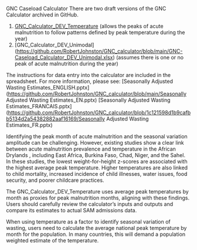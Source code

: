 GNC Caseload Calculator
There are two draft versions of the GNC Calculator archived in GitHub.
1.	[GNC_Calculator_DEV_Temperature]( https://github.com/RobertJohnston/GNC_calculator/blob/main/GNC-Caseload_Calculator_DEV_Temperature.xlsx) (allows the peaks of acute malnutrition to follow patterns defined by peak temperature during the year)
2.	[GNC_Calculator_DEV_Unimodal] (https://github.com/RobertJohnston/GNC_calculator/blob/main/GNC-Caseload_Calculator_DEV_Unimodal.xlsx) (assumes there is one or no peak of acute malnutrition during the year)

The instructions for data entry into the calculator are included in the spreadsheet. 
For more information, please see: 
[Seasonally Adjusted Wasting Estimates_ENGLISH.pptx](https://github.com/RobertJohnston/GNC_calculator/blob/main/Seasonally Adjusted Wasting Estimates_EN.pptx)
[Seasonally Adjusted Wasting Estimates_FRANCAIS.pptx](https://github.com/RobertJohnston/GNC_calculator/blob/1c121598d1b9cafbb5134d2a54382882aaf16169/Seasonally Adjusted Wasting Estimates_FR.pptx)

Identifying the peak month of acute malnutrition and the seasonal variation amplitude can be challenging. However, existing studies show a clear link between acute malnutrition prevalence and temperature in the African Drylands , including East Africa, Burkina Faso,  Chad, Niger, and the Sahel. In these studies, the lowest weight-for-height z-scores are associated with the highest average peak temperature. Higher temperatures are also linked to child mortality, increased incidence of child illnesses, water issues, food security, and poorer childcare practices.

The GNC_Calculator_DEV_Temperature uses average peak temperatures by month as proxies for peak malnutrition months, aligning with these findings. Users should carefully review the calculator’s inputs and outputs and compare its estimates to actual SAM admissions data.

When using temperature as a factor to identify seasonal variation of wasting, users need to calculate the average national peak temperature by month for the population. In many countries, this will demand a population weighted estimate of the temperature. 

